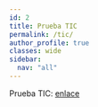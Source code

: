 ```yaml
---
id: 2
title: Prueba TIC
permalink: /tic/
author_profile: true
classes: wide
sidebar:
  nav: "all"
---
```


Prueba TIC: [enlace](https://goo.gl/forms/TBzzZW4P4qcFcHgE2)
